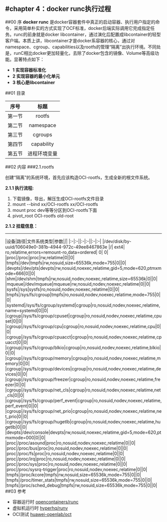 
#chapter 4：docker runc执行过程
------
##00 序
**docker runc** 是docker容器套件中真正的启动容器、执行用户指定的命令，采用简单朴实的方式实现了OCF标准，docker后端实际调用它完成指定任务。runc的前身就是docker libcontainer，通过演化后配置成libcontainer的轻型客户端。本质上讲，libcontainer才是docker系容器的核心，通过对namespace、cgroup、capabilities以及rootfs的管理“隔离”出执行环境。不同处是，runC相比docker更加轻量化，去除了docker包含的镜像、Volume等高级功能。显著特点如下：

- **1 实现容器标准化**
- **2 实现容器的最小化单元**
- **3 核心是libcontainer**


##01 目录

|序号|标题|
|:-:|:-:|
|   第一节  | rootfs|
|   第二节  | namespace|
|   第三节  | cgroups|
|   第四节  | capability|
|   第五节  | 进程环境变量|

##02 内容
###2.1.rootfs

创建“隔离”的系统环境，首先应该构造OCI-rootfs，生成全新的根文件系统。

**2.1.1 执行流程:**  
  
1. 下载镜像，导出，解压生成OCI-rootfs文件目录
1.   mount --bind xx/OCI-rootfs xx/OCI-rootfs 
1.   mount proc dev等等分区到OCI-rootfs下面
1.   pivot_root OCI-rootfs old-root

**2.1.2 挂载信息：**

------------------------------
|设备|路径|文件系统类型|参数|_|_|
|:-|:-||:-|:-||:-|:-|
|/dev/disk/by-uuid/106049e0-381b-4944-972c-49ee8467863e |/| ext4| ro,relatime,errors=remount-ro,data=ordered| 0| 0|
|proc|/proc|proc|rw,relatime|0||0|
|tmpfs|/dev|tmpfs|rw,nosuid,size=65536k,mode=755|0||0|
|devpts|/dev/pts|devpts|rw,nosuid,noexec,relatime,gid=5,mode=620,ptmxmode=666|0||0|
|shm|/dev/shm|tmpfs|rw,nosuid,nodev,noexec,relatime,size=65536k|0||0|
|mqueue|/dev/mqueue|mqueue|rw,nosuid,nodev,noexec,relatime|0||0|
|sysfs|/sys|sysfs|ro,nosuid,nodev,noexec,relatime|0||0|
|tmpfs|/sys/fs/cgroup|tmpfs|ro,nosuid,nodev,noexec,relatime,mode=755|0||0|
|systemd|/sys/fs/cgroup/systemd|cgroup|ro,nosuid,nodev,noexec,relatime,name=systemd|0||0|
|cgroup|/sys/fs/cgroup/cpuset|cgroup|ro,nosuid,nodev,noexec,relatime,cpuset|0||0|
|cgroup|/sys/fs/cgroup/cpu|cgroup|ro,nosuid,nodev,noexec,relatime,cpu|0||0|
|cgroup|/sys/fs/cgroup/cpuacct|cgroup|ro,nosuid,nodev,noexec,relatime,cpuacct|0||0|
|cgroup|/sys/fs/cgroup/blkio|cgroup|ro,nosuid,nodev,noexec,relatime,blkio|0||0|
|cgroup|/sys/fs/cgroup/memory|cgroup|ro,nosuid,nodev,noexec,relatime,memory|0||0|
|cgroup|/sys/fs/cgroup/devices|cgroup|ro,nosuid,nodev,noexec,relatime,devices|0||0|
|cgroup|/sys/fs/cgroup/freezer|cgroup|ro,nosuid,nodev,noexec,relatime,freezer|0||0|
|cgroup|/sys/fs/cgroup/net_cls|cgroup|ro,nosuid,nodev,noexec,relatime,net_cls|0||0|
|cgroup|/sys/fs/cgroup/perf_event|cgroup|ro,nosuid,nodev,noexec,relatime,perf_event|0||0|
|cgroup|/sys/fs/cgroup/net_prio|cgroup|ro,nosuid,nodev,noexec,relatime,net_prio|0||0|
|cgroup|/sys/fs/cgroup/hugetlb|cgroup|ro,nosuid,nodev,noexec,relatime,hugetlb|0||0|
|devpts|/dev/console|devpts|rw,nosuid,noexec,relatime,gid=5,mode=620,ptmxmode=000|0||0|
|proc|/proc/asound|proc|ro,nosuid,nodev,noexec,relatime|0||0|
|proc|/proc/bus|proc|ro,nosuid,nodev,noexec,relatime|0||0|
|proc|/proc/fs|proc|ro,nosuid,nodev,noexec,relatime|0||0|
|proc|/proc/irq|proc|ro,nosuid,nodev,noexec,relatime|0||0|
|proc|/proc/sys|proc|ro,nosuid,nodev,noexec,relatime|0||0|
|proc|/proc/sysrq-trigger|proc|ro,nosuid,nodev,noexec,relatime|0||0|
|tmpfs|/proc/kcore|tmpfs|rw,nosuid,size=65536k,mode=755|0||0|
|tmpfs|/proc/timer_stats|tmpfs|rw,nosuid,size=65536k,mode=755|0||0|
|tmpfs|/proc/sched_debug|tmpfs|rw,nosuid,size=65536k,mode=755|0||0|
##03 参考
- 容器运行时 	[opencontainers/runc](https://github.com/opencontainers/runc)
- 虚拟机运行时 [hyperhq/runv](https://github.com/hyperhq/runv)
- OCI测试 [huawei-openlab/oct](https://github.com/huawei-openlab/oct)
